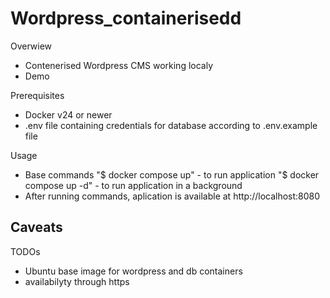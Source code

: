 # Wordpress_containerisedd

Overwiew
- Contenerised Wordpress CMS working localy
- Demo

Prerequisites
- Docker v24 or newer
- .env file containing credentials for database according to .env.example file

Usage
- Base commands
    "$ docker compose up" - to run application
    "$ docker compose up -d" - to run application in a background
- After running commands, aplication is available at http://localhost:8080

Caveats
-

TODOs
- Ubuntu base image for wordpress and db containers
- availabilyty through https
